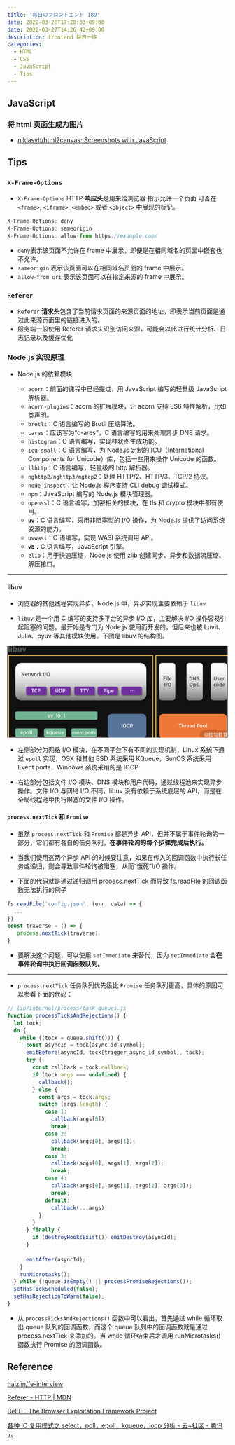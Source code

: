 ```yaml
---
title: '毎日のフロントエンド 189'
date: 2022-03-26T17:20:33+09:00
date: 2022-03-27T14:26:42+09:00
description: frontend 每日一练
categories:
  - HTML
  - CSS
  - JavaScript
  - Tips
---
```


## JavaScript

### 将 html 页面生成为图片

- [niklasvh/html2canvas: Screenshots with JavaScript](https://github.com/niklasvh/html2canvas/)

## Tips

### `X-Frame-Options`

- `X-Frame-Options` HTTP **响应头**是用来给浏览器 指示允许一个页面 可否在 `<frame>`, `<iframe>`, `<embed>` 或者 `<object>` 中展现的标记。

```js
X-Frame-Options: deny
X-Frame-Options: sameorigin
X-Frame-Options: allow-from https://example.com/
```

- `deny`表示该页面不允许在 frame 中展示，即便是在相同域名的页面中嵌套也不允许。
- `sameorigin` 表示该页面可以在相同域名页面的 frame 中展示。
- `allow-from uri` 表示该页面可以在指定来源的 frame 中展示。

### `Referer`

- `Referer` **请求头**包含了当前请求页面的来源页面的地址，即表示当前页面是通过此来源页面里的链接进入的。
- 服务端一般使用 Referer 请求头识别访问来源，可能会以此进行统计分析、日志记录以及缓存优化

### Node.js 实现原理

- Node.js 的依赖模块

  - `acorn`：前面的课程中已经提过，用 JavaScript 编写的轻量级 JavaScript 解析器。
  - `acorn-plugins`：acorn 的扩展模块，让 acorn 支持 ES6 特性解析，比如类声明。
  - `brotli`：C 语言编写的 Brotli 压缩算法。
  - `cares`：应该写为“c-ares”，C 语言编写的用来处理异步 DNS 请求。
  - `histogram`：C 语言编写，实现柱状图生成功能。
  - `icu-small`：C 语言编写，为 Node.js 定制的 ICU（International Components for Unicode）库，包括一些用来操作 Unicode 的函数。
  - `llhttp`：C 语言编写，轻量级的 http 解析器。
  - `nghttp2/nghttp3/ngtcp2`：处理 HTTP/2、HTTP/3、TCP/2 协议。
  - `node-inspect`：让 Node.js 程序支持 CLI debug 调试模式。
  - `npm`：JavaScript 编写的 Node.js 模块管理器。
  - `openssl`：C 语言编写，加密相关的模块，在 tls 和 crypto 模块中都有使用。
  - **`uv`**：C 语言编写，采用非阻塞型的 I/O 操作，为 Node.js 提供了访问系统资源的能力。
  - `uvwasi`：C 语编写，实现 WASI 系统调用 API。
  - **`v8`**：C 语言编写，JavaScript 引擎。
  - `zlib`：用于快速压缩，Node.js 使用 zlib 创建同步、异步和数据流压缩、解压接口。

---

#### libuv

- 浏览器的其他线程实现异步，Node.js 中，异步实现主要依赖于 `libuv`

- `libuv` 是一个用 C 编写的支持多平台的异步 I/O 库，主要解决 I/O 操作容易引起阻塞的问题。最开始是专门为 Node.js 使用而开发的，但后来也被 Luvit、Julia、pyuv 等其他模块使用。下图是 libuv 的结构图。

![libuv结构图](libuv.png)

- 左侧部分为网络 I/O 模块，在不同平台下有不同的实现机制，Linux 系统下通过 `epoll` 实现，OSX 和其他 BSD 系统采用 KQueue，SunOS 系统采用 Event ports，Windows 系统采用的是 IOCP

- 右边部分包括文件 I/O 模块、DNS 模块和用户代码，通过线程池来实现异步操作。文件 I/O 与网络 I/O 不同，libuv 没有依赖于系统底层的 API，而是在全局线程池中执行阻塞的文件 I/O 操作。

#### `process.nextTick` 和 `Promise`

- 虽然 `process.nextTick` 和 `Promise` 都是异步 API，但并不属于事件轮询的一部分，它们都有各自的任务队列，**在事件轮询的每个步骤完成后执行。**

- 当我们使用这两个异步 API 的时候要注意，如果在传入的回调函数中执行长任务或递归，则会导致事件轮询被阻塞，从而“饿死”I/O 操作。
- 下面的代码就是通过递归调用 prcoess.nextTick 而导致 fs.readFile 的回调函数无法执行的例子

```js
fs.readFile('config.json', (err, data) => {
  ...
})
const traverse = () => {
   process.nextTick(traverse)
}
```

- 要解决这个问题，可以使用 `setImmediate` 来替代，因为 `setImmediate` 会**在事件轮询中执行回调函数队列。**

---

- `process.nextTick` 任务队列优先级比 `Promise` 任务队列更高，具体的原因可以参看下面的代码：

```js
// lib/internal/process/task_queues.js
function processTicksAndRejections() {
  let tock;
  do {
    while ((tock = queue.shift())) {
      const asyncId = tock[async_id_symbol];
      emitBefore(asyncId, tock[trigger_async_id_symbol], tock);
      try {
        const callback = tock.callback;
        if (tock.args === undefined) {
          callback();
        } else {
          const args = tock.args;
          switch (args.length) {
            case 1:
              callback(args[0]);
              break;
            case 2:
              callback(args[0], args[1]);
              break;
            case 3:
              callback(args[0], args[1], args[2]);
              break;
            case 4:
              callback(args[0], args[1], args[2], args[3]);
              break;
            default:
              callback(...args);
          }
        }
      } finally {
        if (destroyHooksExist()) emitDestroy(asyncId);
      }

      emitAfter(asyncId);
    }
    runMicrotasks();
  } while (!queue.isEmpty() || processPromiseRejections());
  setHasTickScheduled(false);
  setHasRejectionToWarn(false);
}
```

- 从 `processTicksAndRejections()` 函数中可以看出，首先通过 while 循环取出 queue 队列的回调函数，而这个 queue 队列中的回调函数就是通过 process.nextTick 来添加的。当 while 循环结束后才调用 runMicrotasks() 函数执行 Promise 的回调函数。

## Reference

[haizlin/fe-interview](https://github.com/haizlin/fe-interview/blob/master/category/history.md)

[Referer - HTTP | MDN](https://developer.mozilla.org/zh-CN/docs/Web/HTTP/Headers/Referer)

[BeEF - The Browser Exploitation Framework Project](https://beefproject.com/)

[各种 IO 复用模式之 select，poll，epoll，kqueue，iocp 分析 - 云+社区 - 腾讯云](https://cloud.tencent.com/developer/article/1373483)
